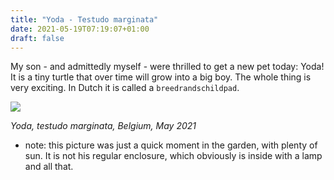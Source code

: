 ```yaml
---
title: "Yoda - Testudo marginata"
date: 2021-05-19T07:19:07+01:00
draft: false
---
```


My son - and admittedly myself - were thrilled to get a new pet today: Yoda! It is a tiny turtle that over time will grow into a big boy. The whole thing is very exciting. In Dutch it is called a `breedrandschildpad`.

<!--more-->

![](/images/yoda/welcome.jpg)

_Yoda, testudo marginata, Belgium, May 2021_

* note: this picture was just a quick moment in the garden, with plenty of sun. It is not his regular enclosure, which obviously is inside with a lamp and all that.
